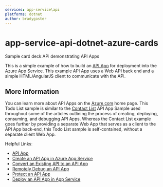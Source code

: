 ```yaml
---
services: app-service\api
platforms: dotnet
author: bradygaster
---
```


# app-service-api-dotnet-azure-cards
Sample card deck API demonstrating API Apps

This is a simple example of how to build an [API App](http://azure.microsoft.com/en-us/documentation/articles/app-service-api-apps-why-best-platform/ "What are API Apps?") for deployment into the Azure App Service. This example API App uses a Web API back end and a simple HTML/AngularJS client to communicate with the API. 

## More Information ##
You can learn more about API Apps on the [Azure.com](http://azure.com "The Microsoft Azure Home Page") home page. This Todo List sample is similar to the [Contact List](https://github.com/Azure-Samples/API-Apps-DotNet-ContactList-Sample) API App Sample used throughout some of the articles outlining the process of creating, deploying, consuming, and debugging API Apps. Whereas the Contact List example goes further by providing a separate Web App that serves as a client to the API App back-end, this Todo List sample is self-contained, without a separate client Web App.  

Helpful Links:
- [API App](http://azure.microsoft.com/en-us/documentation/articles/app-service-api-apps-why-best-platform/ "What are API Apps?")
- [Create an API App in Azure App Service](http://azure.microsoft.com/en-us/documentation/articles/app-service-dotnet-create-api-app/)
- [Convert an Existing API to an API App](http://azure.microsoft.com/en-us/documentation/articles/app-service-dotnet-create-api-app-visual-studio/)
- [Remotely Debug an API App](http://azure.microsoft.com/en-us/documentation/articles/app-service-dotnet-remotely-debug-api-app/)
- [Protect an API App](http://azure.microsoft.com/en-us/documentation/articles/app-service-api-dotnet-add-authentication/)
- [Deploy an API App in App Service](http://azure.microsoft.com/en-us/documentation/articles/app-service-dotnet-deploy-api-app/)
